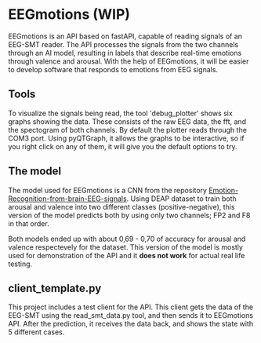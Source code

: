 # EEGmotions (WIP)

EEGmotions is an API based on fastAPI, capable of reading signals of an EEG-SMT reader. The API processes the signals from the two channels through an AI model, resulting in labels that describe real-time emotions through valence and arousal. With the help of EEGmotions, it will be easier to develop software that responds to emotions from EEG signals.

## Tools

To visualize the signals being read, the tool 'debug_plotter' shows six graphs showing the data. These consists of the raw EEG data, the fft, and the spectogram of both channels. By default the plotter reads through the COM3 port.
Using pyQTGraph, it allows the graphs to be interactive, so if you right click on any of them, it will give you the default options to try.

## The model

The model used for EEGmotions is a CNN from the repository [Emotion-Recognition-from-brain-EEG-signals](https://github.com/siddhi5386/Emotion-Recognition-from-brain-EEG-signals-). Using DEAP dataset to train both arousal and valence into two different classes (positive-negative), this version of the model predicts both by using only two channels; FP2 and F8 in that order.

Both models ended up with about 0,69 - 0,70 of accuracy for arousal and valence respectevely for the dataset. This version of the model is mostly used for demonstration of the API and it <b>does not work</b> for actual real life testing.

## client_template.py

This project includes a test client for the API. This client gets the data of the EEG-SMT using the read_smt_data.py tool, and then sends it to EEGmotions API. After the prediction, it receives the data back, and shows the state with 5 different cases.
